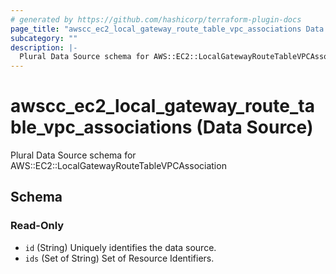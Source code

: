 ```yaml
---
# generated by https://github.com/hashicorp/terraform-plugin-docs
page_title: "awscc_ec2_local_gateway_route_table_vpc_associations Data Source - terraform-provider-awscc"
subcategory: ""
description: |-
  Plural Data Source schema for AWS::EC2::LocalGatewayRouteTableVPCAssociation
---
```


# awscc_ec2_local_gateway_route_table_vpc_associations (Data Source)

Plural Data Source schema for AWS::EC2::LocalGatewayRouteTableVPCAssociation



<!-- schema generated by tfplugindocs -->
## Schema

### Read-Only

- `id` (String) Uniquely identifies the data source.
- `ids` (Set of String) Set of Resource Identifiers.


